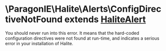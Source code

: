 # \ParagonIE\Halite\Alerts\ConfigDirectiveNotFound extends [HaliteAlert](HaliteAlert.md)

You should never run into this error. It means that the hard-coded configuration
directives were not found at run-time, and indicates a serious error in your
installation of Halite.
